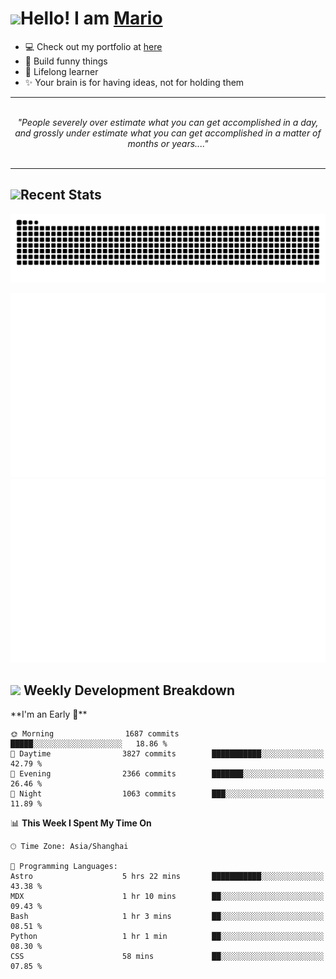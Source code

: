 <h1><a href = "#"><img src="https://media.giphy.com/media/VgCDAzcKvsR6OM0uWg/giphy.gif" width="50"></a><span>Hello! I am <a href="https://github.com/mario1in">Mario</a></span></h1>

- 💻 Check out my portfolio at [here](https://shixiong.name)
- 🔨 Build funny things
- 🚀 Lifelong learner
- ✨ Your brain is for having ideas, not for holding them

<hr/>
<br/>
<div align="center">
<i>"People severely over estimate what you can get accomplished in a day, and grossly under estimate what you can get accomplished in a matter of months or years...." </i>
</div>
<br/>
<hr/>

<h2 align="left">
  <a href="#"><img src="https://emojis.slackmojis.com/emojis/images/1643514389/3643/cool-doge.gif?1643514389" height="30"></a>Recent Stats
</h2>

<picture>
  <source
    media="(prefers-color-scheme: dark)"
    srcset="https://raw.githubusercontent.com/mario1in/mario1in/output/github-contribution-grid-snake-dark.svg"
  />
  <source
    media="(prefers-color-scheme: light)"
    srcset="https://raw.githubusercontent.com/mario1in/mario1in/output/github-contribution-grid-snake.svg"
  />
  <img
    alt="github contribution grid snake animation"
    src="https://raw.githubusercontent.com/mario1in/mario1in/output/github-contribution-grid-snake.svg"
  />
</picture>

![overview](https://raw.githubusercontent.com/mario1in/mario1in/stats-output/generated/overview.svg)
![languages](https://raw.githubusercontent.com/mario1in/mario1in/stats-output/generated/languages.svg)

<h2 align="left">
  <a href="#"><img src="https://emojis.slackmojis.com/emojis/images/1643514062/184/nyancat_big.gif?1643514062" height="30"></a> Weekly Development Breakdown
</h2>
<!--START_SECTION:waka-->
**I'm an Early 🐤** 

```text
🌞 Morning                1687 commits        █████░░░░░░░░░░░░░░░░░░░░   18.86 % 
🌆 Daytime                3827 commits        ███████████░░░░░░░░░░░░░░   42.79 % 
🌃 Evening                2366 commits        ███████░░░░░░░░░░░░░░░░░░   26.46 % 
🌙 Night                  1063 commits        ███░░░░░░░░░░░░░░░░░░░░░░   11.89 % 
```


📊 **This Week I Spent My Time On** 

```text
🕑︎ Time Zone: Asia/Shanghai

💬 Programming Languages: 
Astro                    5 hrs 22 mins       ███████████░░░░░░░░░░░░░░   43.38 % 
MDX                      1 hr 10 mins        ██░░░░░░░░░░░░░░░░░░░░░░░   09.43 % 
Bash                     1 hr 3 mins         ██░░░░░░░░░░░░░░░░░░░░░░░   08.51 % 
Python                   1 hr 1 min          ██░░░░░░░░░░░░░░░░░░░░░░░   08.30 % 
CSS                      58 mins             ██░░░░░░░░░░░░░░░░░░░░░░░   07.85 % 
```


<!--END_SECTION:waka-->

